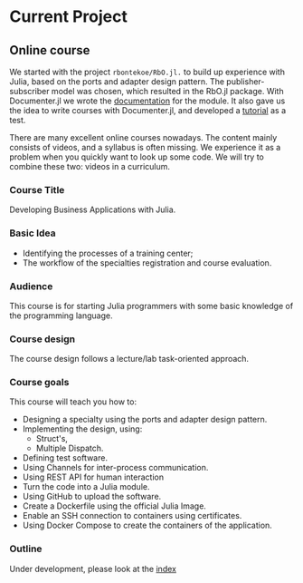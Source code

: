# Current Project

## Online course

We started with the project `rbontekoe/RbO.jl.` to build up experience with Julia, based on the ports and adapter design pattern. The publisher-subscriber model was chosen, which resulted in the RbO.jl package. With Documenter.jl we wrote the [documentation](https://rbontekoe.github.io/RbO.jl/) for the module. It also gave us the idea to write courses with Documenter.jl, and developed a [tutorial](https://rbontekoe.github.io/tutorial_rbo/) as a test.

There are many excellent online courses nowadays. The content mainly consists of videos, and a syllabus is often missing. We experience it as a problem when you quickly want to look up some code. We will try to combine these two: videos in a curriculum.

### Course Title

Developing Business Applications with Julia.

### Basic Idea

- Identifying the processes of a training center;
- The workflow of the specialties registration and course evaluation.

### Audience

This course is for starting Julia programmers with some basic knowledge of the programming language.

### Course design

The course design follows a lecture/lab task-oriented approach.

### Course goals

This course will teach you how to:

- Designing a specialty using the ports and adapter design pattern.
- Implementing the design, using:
  - Struct's,
  - Multiple Dispatch.
- Defining test software.
- Using Channels for inter-process communication.
- Using REST API for human interaction
- Turn the code into a Julia module.
- Using GitHub to upload the software.
- Create a Dockerfile using the official Julia Image.
- Enable an SSH connection to containers using certificates.
- Using Docker Compose to create the containers of the application.

### Outline

Under development, please look at the [index](https://rbontekoe.github.io/BAWL)
